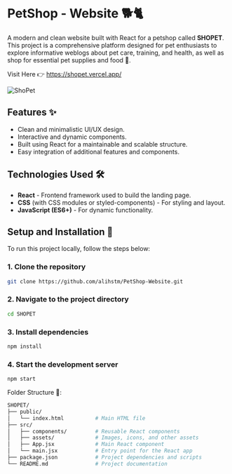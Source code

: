 # PetShop - Website 🐕🐈
A modern and clean website built with React for a petshop called **SHOPET**. This project is a comprehensive platform designed for pet enthusiasts to explore informative weblogs about pet care, training, and health,
as well as shop for essential pet supplies and food 🥩.

Visit Here 👉 https://shopet.vercel.app/

![ShoPet](https://github.com/user-attachments/assets/47d387b9-43be-4de6-a1ca-28a1578aa096)

## Features ✨
- Clean and minimalistic UI/UX design.
- Interactive and dynamic components.
- Built using React for a maintainable and scalable structure.
- Easy integration of additional features and components.

## Technologies Used 🛠️
- **React** - Frontend framework used to build the landing page.
- **CSS** (with CSS modules or styled-components) - For styling and layout.
- **JavaScript (ES6+)** - For dynamic functionality.

## Setup and Installation 🚀
To run this project locally, follow the steps below:

### 1. Clone the repository
```bash
git clone https://github.com/alihstm/PetShop-Website.git

```
### 2. Navigate to the project directory
```bash
cd SHOPET

```
### 3. Install dependencies
```bash
npm install

```
### 4. Start the development server
```bash
npm start
```

Folder Structure 📁:
```bash
SHOPET/
├── public/
│   └── index.html          # Main HTML file
├── src/
│   ├── components/         # Reusable React components
│   ├── assets/             # Images, icons, and other assets
│   ├── App.jsx             # Main React component
│   └── main.jsx            # Entry point for the React app
├── package.json            # Project dependencies and scripts
└── README.md               # Project documentation
